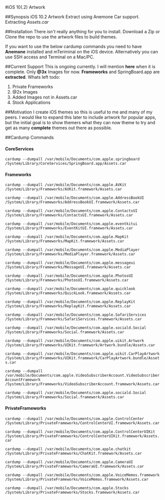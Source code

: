 #iOS 10(.2) Artwork

##Synopsis
iOS 10.2 Artwork Extract using Anemone Car support. 
Extracting *Assets.car*

##Installation
There *isn't* really anything for you to install. Download a Zip or Clone the repo to use the artwork files to build themes.

If you want to use the below cardump commands you need to have **Anemone** installed and mTeriminal on the iOS device. Alternatively you can use SSH access and Terminal on a Mac/PC.

##Current Support
This is ongoing currently. I will mention **here** when it is complete. Only **@3x**  Images for now. **Frameworks** and SpringBoard.app are **extracted**. Whats left todo:

1. Private Frameworks
2. @2x Images
3. Added Images not in Assets.car
2. Stock Applications

##Motivation
I create iOS themes so this is useful to me and many of my peers. I would like to expand this later to include artwork for popular apps, but the initial goal is to show themers what they can now theme to try and get as many **complete** themes out there as possible.

##Cardump Commands
#### CoreServices
```cardump --dumpall /var/mobile/Documents/com.apple.springboard /System/Library/CoreServices/SpringBoard.app/Assets.car```

#### Frameworks
```cardump --dumpall /var/mobile/Documents/com.apple.AVKit /System/Library/Frameworks/AVKit.framework/Assets.car```

```cardump --dumpall /var/mobile/Documents/com.apple.AddressBookUI /System/Library/Frameworks/AddressBookUI.framework/Assets.car```

```cardump --dumpall /var/mobile/Documents/com.apple.ContactsUI /System/Library/Frameworks/ContactsUI.framework/Assets.car```

```cardump --dumpall /var/mobile/Documents/com.apple.eventkitui /System/Library/Frameworks/EventKitUI.framework/Assets.car```

```cardump --dumpall /var/mobile/Documents/com.apple.MapKit /System/Library/Frameworks/MapKit.framework/Assets.car```

```cardump --dumpall /var/mobile/Documents/com.apple.MediaPlayer /System/Library/Frameworks/MediaPlayer.framework/Assets.car```

```cardump --dumpall /var/mobile/Documents/com.apple.messageui /System/Library/Frameworks/MessageUI.framework/Assets.car```

```cardump --dumpall /var/mobile/Documents/com.apple.PhotosUI /System/Library/Frameworks/PhotosUI.framework/Assets.car```

```cardump --dumpall /var/mobile/Documents/com.apple.quicklook /System/Library/Frameworks/QuickLook.framework/Assets.car```

```cardump --dumpall /var/mobile/Documents/com.apple.ReplayKit /System/Library/Frameworks/ReplayKit.framework/Assets.car```

```cardump --dumpall /var/mobile/Documents/com.apple.SafariServices /System/Library/Frameworks/SafariServices.framework/Assets.car```

```cardump --dumpall /var/mobile/Documents/com.apple.sociald.Social /System/Library/Frameworks/Social.framework/Assets.car```

```cardump --dumpall /var/mobile/Documents/com.apple.uikit.Artwork /System/Library/Frameworks/UIKit.framework/Artwork.bundle/Assets.car```

```cardump --dumpall /var/mobile/Documents/com.apple.uikit.CarPlayArtwork /System/Library/Frameworks/UIKit.framework/CarPlayArtwork.bundle/Assets.car```

```cardump --dumpall /var/mobile/Documents/com.apple.VideoSubscriberAccount.VideoSubscriberAccountFramework /System/Library/Frameworks/VideoSubscriberAccount.framework/Assets.car```

```cardump --dumpall /var/mobile/Documents/com.apple.sociald.Social /System/Library/Frameworks/Social.framework/Assets.car```

#### PrivateFrameworks

```cardump --dumpall /var/mobile/Documents/com.apple.ControlCenter /System/Library/PrivateFrameworks/ControlCenterUI.framework/Assets.car```

```cardump --dumpall /var/mobile/Documents/com.apple.ControlCenterUIKit /System/Library/PrivateFrameworks/ControlCenterUIKit.framework/Assets.car```

```cardump --dumpall /var/mobile/Documents/com.apple.chatkit /System/Library/PrivateFrameworks/ChatKit.framework/Assets.car```

```cardump --dumpall /var/mobile/Documents/com.apple.CameraUI /System/Library/PrivateFrameworks/CameraUI.framework/Assets.car```

```cardump --dumpall /var/mobile/Documents/com.apple.VoiceMemos.framework /System/Library/PrivateFrameworks/VoiceMemos.framework/Assets.car```

```cardump --dumpall /var/mobile/Documents/com.apple.Stocks /System/Library/PrivateFrameworks/Stocks.framework/Assets.car```
